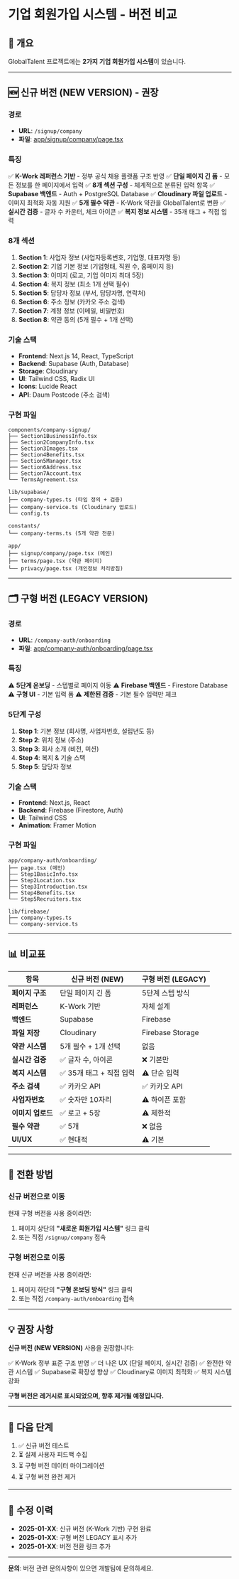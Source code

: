 # 기업 회원가입 시스템 - 버전 비교

## 📌 개요

GlobalTalent 프로젝트에는 **2가지 기업 회원가입 시스템**이 있습니다.

---

## 🆕 신규 버전 (NEW VERSION) - **권장**

### 경로
- **URL**: `/signup/company`
- **파일**: [app/signup/company/page.tsx](app/signup/company/page.tsx)

### 특징
✅ **K-Work 레퍼런스 기반** - 정부 공식 채용 플랫폼 구조 반영
✅ **단일 페이지 긴 폼** - 모든 정보를 한 페이지에서 입력
✅ **8개 섹션 구성** - 체계적으로 분류된 입력 항목
✅ **Supabase 백엔드** - Auth + PostgreSQL Database
✅ **Cloudinary 파일 업로드** - 이미지 최적화 자동 지원
✅ **5개 필수 약관** - K-Work 약관을 GlobalTalent로 변환
✅ **실시간 검증** - 글자 수 카운터, 체크 아이콘
✅ **복지 정보 시스템** - 35개 태그 + 직접 입력

### 8개 섹션
1. **Section 1**: 사업자 정보 (사업자등록번호, 기업명, 대표자명 등)
2. **Section 2**: 기업 기본 정보 (기업형태, 직원 수, 홈페이지 등)
3. **Section 3**: 이미지 (로고, 기업 이미지 최대 5장)
4. **Section 4**: 복지 정보 (최소 1개 선택 필수)
5. **Section 5**: 담당자 정보 (부서, 담당자명, 연락처)
6. **Section 6**: 주소 정보 (카카오 주소 검색)
7. **Section 7**: 계정 정보 (이메일, 비밀번호)
8. **Section 8**: 약관 동의 (5개 필수 + 1개 선택)

### 기술 스택
- **Frontend**: Next.js 14, React, TypeScript
- **Backend**: Supabase (Auth, Database)
- **Storage**: Cloudinary
- **UI**: Tailwind CSS, Radix UI
- **Icons**: Lucide React
- **API**: Daum Postcode (주소 검색)

### 구현 파일
```
components/company-signup/
├── Section1BusinessInfo.tsx
├── Section2CompanyInfo.tsx
├── Section3Images.tsx
├── Section4Benefits.tsx
├── Section5Manager.tsx
├── Section6Address.tsx
├── Section7Account.tsx
└── TermsAgreement.tsx

lib/supabase/
├── company-types.ts (타입 정의 + 검증)
├── company-service.ts (Cloudinary 업로드)
└── config.ts

constants/
└── company-terms.ts (5개 약관 전문)

app/
├── signup/company/page.tsx (메인)
├── terms/page.tsx (약관 페이지)
└── privacy/page.tsx (개인정보 처리방침)
```

---

## 🗂️ 구형 버전 (LEGACY VERSION)

### 경로
- **URL**: `/company-auth/onboarding`
- **파일**: [app/company-auth/onboarding/page.tsx](app/company-auth/onboarding/page.tsx)

### 특징
⚠️ **5단계 온보딩** - 스텝별로 페이지 이동
⚠️ **Firebase 백엔드** - Firestore Database
⚠️ **구형 UI** - 기본 입력 폼
⚠️ **제한된 검증** - 기본 필수 입력만 체크

### 5단계 구성
1. **Step 1**: 기본 정보 (회사명, 사업자번호, 설립년도 등)
2. **Step 2**: 위치 정보 (주소)
3. **Step 3**: 회사 소개 (비전, 미션)
4. **Step 4**: 복지 & 기술 스택
5. **Step 5**: 담당자 정보

### 기술 스택
- **Frontend**: Next.js, React
- **Backend**: Firebase (Firestore, Auth)
- **UI**: Tailwind CSS
- **Animation**: Framer Motion

### 구현 파일
```
app/company-auth/onboarding/
├── page.tsx (메인)
├── Step1BasicInfo.tsx
├── Step2Location.tsx
├── Step3Introduction.tsx
├── Step4Benefits.tsx
└── Step5Recruiters.tsx

lib/firebase/
├── company-types.ts
└── company-service.ts
```

---

## 📊 비교표

| 항목 | 신규 버전 (NEW) | 구형 버전 (LEGACY) |
|------|----------------|-------------------|
| **페이지 구조** | 단일 페이지 긴 폼 | 5단계 스텝 방식 |
| **레퍼런스** | K-Work 기반 | 자체 설계 |
| **백엔드** | Supabase | Firebase |
| **파일 저장** | Cloudinary | Firebase Storage |
| **약관 시스템** | 5개 필수 + 1개 선택 | 없음 |
| **실시간 검증** | ✅ 글자 수, 아이콘 | ❌ 기본만 |
| **복지 시스템** | ✅ 35개 태그 + 직접 입력 | ⚠️ 단순 입력 |
| **주소 검색** | ✅ 카카오 API | ✅ 카카오 API |
| **사업자번호** | ✅ 숫자만 10자리 | ⚠️ 하이픈 포함 |
| **이미지 업로드** | ✅ 로고 + 5장 | ⚠️ 제한적 |
| **필수 약관** | ✅ 5개 | ❌ 없음 |
| **UI/UX** | ✅ 현대적 | ⚠️ 기본 |

---

## 🔀 전환 방법

### 신규 버전으로 이동
현재 구형 버전을 사용 중이라면:
1. 페이지 상단의 **"새로운 회원가입 시스템"** 링크 클릭
2. 또는 직접 `/signup/company` 접속

### 구형 버전으로 이동
현재 신규 버전을 사용 중이라면:
1. 페이지 하단의 **"구형 온보딩 방식"** 링크 클릭
2. 또는 직접 `/company-auth/onboarding` 접속

---

## 💡 권장 사항

**신규 버전 (NEW VERSION)** 사용을 권장합니다:

✅ K-Work 정부 표준 구조 반영
✅ 더 나은 UX (단일 페이지, 실시간 검증)
✅ 완전한 약관 시스템
✅ Supabase로 확장성 향상
✅ Cloudinary로 이미지 최적화
✅ 복지 시스템 강화

**구형 버전은 레거시로 표시되었으며, 향후 제거될 예정입니다.**

---

## 🚀 다음 단계

1. ✅ 신규 버전 테스트
2. ⏳ 실제 사용자 피드백 수집
3. ⏳ 구형 버전 데이터 마이그레이션
4. ⏳ 구형 버전 완전 제거

---

## 📝 수정 이력

- **2025-01-XX**: 신규 버전 (K-Work 기반) 구현 완료
- **2025-01-XX**: 구형 버전 LEGACY 표시 추가
- **2025-01-XX**: 버전 전환 링크 추가

---

**문의**: 버전 관련 문의사항이 있으면 개발팀에 문의하세요.
